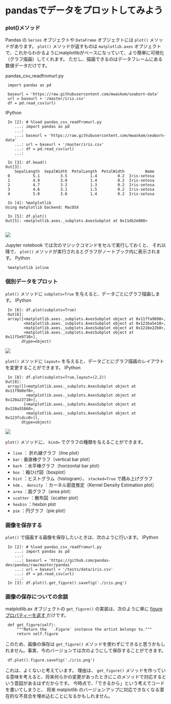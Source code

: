 pandasでデータをプロットしてみよう
=================
### plot()メソッド
Pandas の  `Series` オブジェクトや `DataFrame` オブジェクトには  `plot()` メソッドがあります。 `plot()` メソッドが返すものは `matplotlib.axes` オブジェクトで、これからわかるようにmatplotlibがベースになっていて、より簡単に可視化（グラフ描画）してくれます。
ただし、描画できるのはデータフレームにある数値データだけです。

 pandas_csv_readfromurl.py
```
 import pandas as pd
 
 baseurl = 'https://raw.githubusercontent.com/mwaskom/seaborn-data'
 url = baseurl + '/master/iris.csv'
 df = pd.read_csv(url)
```


 IPython
```
 In [2]: # %load pandas_csv_readfromurl.py 
    ...: import pandas as pd 
    ...:  
    ...: baseurl = 'https://raw.githubusercontent.com/mwaskom/seaborn-data' 
    ...: url = baseurl + '/master/iris.csv' 
    ...: df = pd.read_csv(url) 
    ...: 
                                                                       
 In [3]: df.head()                                                          Out[3]: 
    SepalLength  SepalWidth  PetalLength  PetalWidth         Name
 0          5.1         3.5          1.4         0.2  Iris-setosa
 1          4.9         3.0          1.4         0.2  Iris-setosa
 2          4.7         3.2          1.3         0.2  Iris-setosa
 3          4.6         3.1          1.5         0.2  Iris-setosa
 4          5.0         3.6          1.4         0.2  Iris-setosa
 
 In [4]: %matplotlib                                                        Using matplotlib backend: MacOSX
 
 In [5]: df.plot()                                                          Out[5]: <matplotlib.axes._subplots.AxesSubplot at 0x11db2e080>
 
```

![](https://gyazo.com/9aa84276f94db67c42dc339d055baafd.png)

Jupyter notebook では次のマジックコマンドをセルで実行しておくと、
それ以降で、 `plot()` メソッドが実行されるとグラフがノートブック内に表示されます。
Python
```
 %matplotlib inline
```


### 個別データをプロット
 `plot()` メソッドに  `subplots=True` を与えると、データごとにグラフ描画します。
 IPython
```
 In [6]: df.plot(subplots=True)                                                    
 Out[6]: 
 array([<matplotlib.axes._subplots.AxesSubplot object at 0x11ffa9898>,
        <matplotlib.axes._subplots.AxesSubplot object at 0x1216a5e10>,
        <matplotlib.axes._subplots.AxesSubplot object at 0x1216e22b0>,
        <matplotlib.axes._subplots.AxesSubplot object at 0x11f5e9710>],
       dtype=object)
```

![](https://gyazo.com/2ff3b9d7468c883614561c8bb9791168.png)

 `plot()` メソッドに  `layout=` を与えると、データごとにグラフ描画のレイアウトを変更することができます。
 IPython
```
 In [8]: df.plot(subplots=True,layout=(2,2))                                Out[8]: 
 array([[<matplotlib.axes._subplots.AxesSubplot object at 0x11f9b0ef0>,
         <matplotlib.axes._subplots.AxesSubplot object at 0x120a23710>],
        [<matplotlib.axes._subplots.AxesSubplot object at 0x120a55860>,
         <matplotlib.axes._subplots.AxesSubplot object at 0x123fcdcc0>]],
       dtype=object)
```

![](https://gyazo.com/201e8cbc0ff6a066f928ca5e85b89e16.png)


 `plot()` メソッドに、 `kind=` でグラフの種類を与えることができます。

-  `line` ： 折れ線グラフ（line plot）
-  `bar` : 垂直棒グラフ（vertical bar plot）
-  `barh` ：水平棒グラフ（horizontal bar plot）
-  `box` ：箱ひげ図（boxplot）
-  `hist` ：ヒストグラム（histogram）、 `stacked=True` で積み上げグラフ
-  `kde` 、 `density` ：カーネル密度推定（Kernel Density Estimation plot）
-  `area` ：面グラフ（area plot）
-  `scatter` ：散布図（scatter plot）
-  `hexbin` ：hexbin plot
-  `pie` ：円グラフ（pie plot）

### 画像を保存する
 `plot()` で描画する画像を保存したいときは、次のように行います。
 IPython
```
 In [2]: # %load pandas_csv_readfromurl.py  
    ...: import pandas as pd 
    ...:  
    ...: baseurl = 'https://github.com/pandas-dev/pandas/raw/master/pandas' 
    ...: url = baseurl + '/tests/data/iris.csv' 
    ...: df = pd.read_csv(url) 
    ...:                                                                           
 In [3]: df.plot().get_figure().savefig('./iris.png')                       
```


### 画像の保存についての余談
matplotlib.ax オブジェクトの  `get_figure()` の実装は、次のように単に [figureプロパティーを返す ](https://github.com/matplotlib/matplotlib/blob/2108af1b75fc9100d7ca081d83cf17d8653591ea/lib/matplotlib/artist.py#L682-L684) だけです。

```
 def get_figure(self):
     """Return the  `.Figure` instance the artist belongs to."""
     return self.figure
```
このため、画像の保存は `get_figure()` メソッドを使わずにできると思うかもしれません。事実、今のバージョンでは次のようにして保存することができます。

```
 df.plot().figure.savefig('./iris.png') 
```

これは、よくないと考えています。
理由は、 `get_figure()` メソッドを作っている意味を考えると、将来何らかの変更があったときにこのメソッドで対応するという意図があるはずだからです。
今時点で、「できるから」という考えでコードを書いてしまうと、
将来 matplotlib のバージョンアップに対応できなくなる潜在的な不具合を埋め込むことになるかもしれません。




